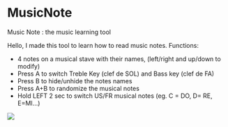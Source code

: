 # MusicNote
Music Note : the music learning tool

Hello,
I made this tool to learn how to read music notes.
Functions:
- 4 notes on a musical stave with their names, (left/right and up/down to modify)
- Press A to switch Treble Key (clef de SOL) and Bass key (clef de FA)
- Press B to hide/unhide the notes names
- Press A+B to randomize the musical notes
- Hold LEFT 2 sec to switch US/FR musical notes (eg. C = DO, D= RE, E=MI...)

![](https://github.com/Awot83/MusicNote/blob/master/MUSIC1.gif?raw=true)

